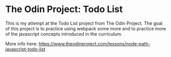 # The Odin Project: Todo List
This is my attempt at the Todo List project from The Odin Project. The goal of this project is to practice using webpack some more and to practice more of the javascript concepts introduced in the curriculum.

More info here: https://www.theodinproject.com/lessons/node-path-javascript-todo-list
